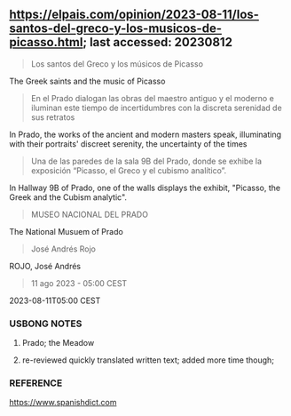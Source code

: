 ## https://elpais.com/opinion/2023-08-11/los-santos-del-greco-y-los-musicos-de-picasso.html; last accessed: 20230812

> Los santos del Greco y los músicos de Picasso

The Greek saints and the music of Picasso

> En el Prado dialogan las obras del maestro antiguo y el moderno e iluminan este tiempo de incertidumbres con la discreta serenidad de sus retratos

In Prado, the works of the ancient and modern masters speak, illuminating with their portraits' discreet serenity, the uncertainty of the times

> Una de las paredes de la sala 9B del Prado, donde se exhibe la exposición “Picasso, el Greco y el cubismo analítico”.

In Hallway 9B of Prado, one of the walls displays the exhibit, "Picasso, the Greek and the Cubism analytic".

> MUSEO NACIONAL DEL PRADO

The National Musuem of Prado

> José Andrés Rojo

ROJO, José Andrés

> 11 ago 2023 - 05:00 CEST

2023-08-11T05:00 CEST

### USBONG NOTES

1) Prado; the Meadow

2) re-reviewed quickly translated written text; added more time though; 

### REFERENCE

https://www.spanishdict.com
